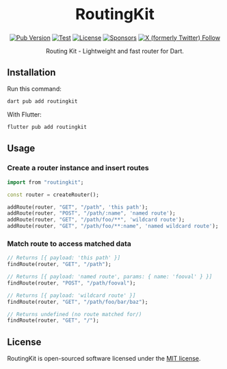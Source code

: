 <h1 align="center" style="font-size: 36px">RoutingKit</h1>

<p align="center">
  <a href="https://pub.dev/packages/routingkit"><img alt="Pub Version" src="https://img.shields.io/pub/v/routingkit?logo=dart"/></a>
  <a href="https://github.com/medz/routingkit/actions/workflows/test.yml"><img alt="Test" src="https://github.com/medz/routingkit/actions/workflows/test.yml/badge.svg?branch=main" /></a>
  <a href="https://github.com/medz/routingkit?tab=MIT-1-ov-file"><img alt="License" src="https://img.shields.io/github/license/medz/routingkit" /></a>
  <a href="https://github.com/sponsors/medz"><img alt="Sponsors" src="https://img.shields.io/github/sponsors/medz?logo=githubsponsors" /></a>
  <a href="https://twitter.com/shiweidu"><img alt="X (formerly Twitter) Follow" src="https://img.shields.io/twitter/follow/shiweidu" /></a>
</p>

<p align="center">
Routing Kit - Lightweight and fast router for Dart.
</p>

## Installation

Run this command:

```bash
dart pub add routingkit
```

With Flutter:

```bash
flutter pub add routingkit
```

## Usage

### Create a router instance and insert routes

```dart
import from "routingkit";

const router = createRouter();

addRoute(router, "GET", "/path", 'this path');
addRoute(router, "POST", "/path/:name", 'named route');
addRoute(router, "GET", "/path/foo/**", 'wildcard route');
addRoute(router, "GET", "/path/foo/**:name", 'named wildcard route');
```

### Match route to access matched data

```dart
// Returns [{ payload: 'this path' }]
findRoute(router, "GET", "/path");

// Returns [{ payload: 'named route', params: { name: 'fooval' } }]
findRoute(router, "POST", "/path/fooval");

// Returns [{ payload: 'wildcard route' }]
findRoute(router, "GET", "/path/foo/bar/baz");

// Returns undefined (no route matched for/)
findRoute(router, "GET", "/");
```

## License

RoutingKit is open-sourced software licensed under the [MIT license](https://github.com/medz/routingkit?tab=MIT-1-ov-file).
